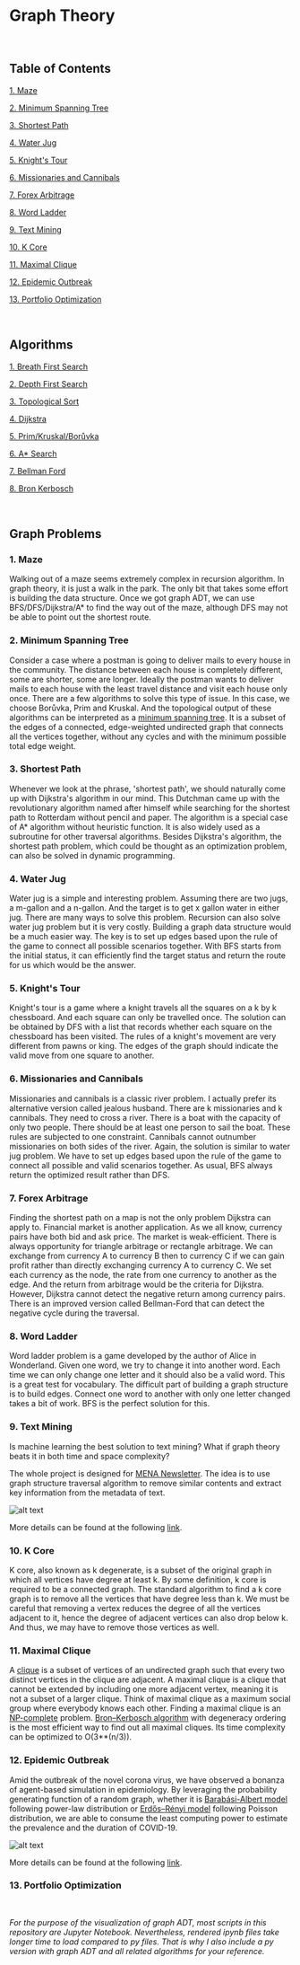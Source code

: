 # Graph Theory

&nbsp;

## Table of Contents

<a href=https://github.com/je-suis-tm/graph-theory#1-maze>1. Maze</a>

<a href=https://github.com/je-suis-tm/graph-theory#2-minimum-spanning-tree>2. Minimum Spanning Tree</a>

<a href=https://github.com/je-suis-tm/graph-theory#3-shortest-path>3. Shortest Path</a>

<a href=https://github.com/je-suis-tm/graph-theory#4-water-jug>4. Water Jug</a>

<a href=https://github.com/je-suis-tm/graph-theory#5-knights-tour>5. Knight's Tour</a>

<a href=https://github.com/je-suis-tm/graph-theory#6-missionaries-and-cannibals>6. Missionaries and Cannibals</a>

<a href=https://github.com/je-suis-tm/graph-theory#7-forex-arbitrage>7. Forex Arbitrage</a>

<a href=https://github.com/je-suis-tm/graph-theory#8-word-ladder>8. Word Ladder</a>

<a href=https://github.com/je-suis-tm/graph-theory#9-text-mining>9. Text Mining</a>

<a href=https://github.com/je-suis-tm/graph-theory#10-k-core>10. K Core</a>

<a href=https://github.com/je-suis-tm/graph-theory#11-maximal-clique>11. Maximal Clique</a>

<a href=https://github.com/je-suis-tm/graph-theory#12-epidemic-outbreak>12. Epidemic Outbreak</a>

<a href=https://github.com/je-suis-tm/graph-theory#13-portfolio-optimization>13. Portfolio Optimization</a>

&nbsp;

## Algorithms

<a href=https://github.com/je-suis-tm/graph-theory/blob/master/BFS%20DFS%20on%20DCG.ipynb>1. Breath First Search</a>

<a href=https://github.com/je-suis-tm/graph-theory/blob/master/BFS%20DFS%20on%20DCG.ipynb>2. Depth First Search</a>

<a href=https://github.com/je-suis-tm/graph-theory/blob/master/topological%20sort.ipynb>3. Topological Sort</a>

<a href=https://github.com/je-suis-tm/graph-theory/blob/master/dijkstra%20shortest%20path.ipynb>4. Dijkstra</a>

<a href=https://github.com/je-suis-tm/graph-theory/blob/master/minimum%20spanning%20tree.ipynb>5. Prim/Kruskal/Borůvka</a>

<a href=https://github.com/je-suis-tm/graph-theory/blob/master/a_star%20maze.ipynb>6. A* Search</a>

<a href=https://github.com/je-suis-tm/graph-theory/blob/master/bellman_ford%20forex%20arbitrage.ipynb>7. Bellman Ford</a>

<a href=https://github.com/je-suis-tm/graph-theory/blob/master/maximal%20clique.ipynb>8. Bron Kerbosch</a>

&nbsp;

## Graph Problems

### 1. Maze

Walking out of a maze seems extremely complex in recursion algorithm. In graph theory, it is just a walk in the park. The only bit that takes some effort is building the data structure. Once we got graph ADT, we can use BFS/DFS/Dijkstra/A* to find the way out of the maze, although DFS may not be able to point out the shortest route.

### 2. Minimum Spanning Tree

Consider a case where a postman is going to deliver mails to every house in the community. The distance between each house is completely different, some are shorter, some are longer. Ideally the postman wants to deliver mails to each house with the least travel distance and visit each house only once. There are a few algorithms to solve this type of issue. In this case, we choose Borůvka, Prim and Kruskal. And the topological output of these algorithms can be interpreted as a <a href=https://en.wikipedia.org/wiki/Minimum_spanning_tree>minimum spanning tree</a>. It is a subset of the edges of a connected, edge-weighted undirected graph that connects all the vertices together, without any cycles and with the minimum possible total edge weight.

### 3. Shortest Path

Whenever we look at the phrase, 'shortest path', we should naturally come up with Dijkstra's algorithm in our mind. This Dutchman came up with the revolutionary algorithm named after himself while searching for the shortest path to Rotterdam without pencil and paper. The algorithm is a special case of A* algorithm without heuristic function. It is also widely used as a subroutine for other traversal algorithms. Besides Dijkstra's algorithm, the shortest path problem, which could be thought as an optimization problem, can also be solved in dynamic programming.

### 4. Water Jug

Water jug is a simple and interesting problem. Assuming there are two jugs, a m-gallon and a n-gallon. And the target is to get x gallon water in either jug. There are many ways to solve this problem. Recursion can also solve water jug problem but it is very costly. Building a graph data structure would be a much easier way. The key is to set up edges based upon the rule of the game to connect all possible scenarios together. With BFS starts from the initial status, it can efficiently find the target status and return the route for us which would be the answer.

### 5. Knight's Tour

Knight's tour is a game where a knight travels all the squares on a k by k chessboard. And each square can only be travelled once. The solution can be obtained by DFS with a list that records whether each square on the chessboard has been visited. The rules of a knight's movement are very different from pawns or king. The edges of the graph should indicate the valid move from one square to another.
 
### 6. Missionaries and Cannibals

Missionaries and cannibals is a classic river problem. I actually prefer its alternative version called jealous husband. There are k missionaries and k cannibals. They need to cross a river. There is a boat with the capacity of only two people. There should be at least one person to sail the boat. These rules are subjected to one constraint. Cannibals cannot outnumber missionaries on both sides of the river. Again, the solution is similar to water jug problem. We have to set up edges based upon the rule of the game to connect all possible and valid scenarios together. As usual, BFS always return the optimized result rather than DFS.

### 7. Forex Arbitrage

Finding the shortest path on a map is not the only problem Dijkstra can apply to. Financial market is another application. As we all know, currency pairs have both bid and ask price. The market is weak-efficient. There is always opportunity for triangle arbitrage or rectangle arbitrage. We can exchange from currency A to currency B then to currency C if we can gain profit rather than directly exchanging currency A to currency C. We set each currency as the node, the rate from one currency to another as the edge. And the return from arbitrage would be the criteria for Dijkstra. However, Dijkstra cannot detect the negative return among currency pairs. There is an improved version called Bellman-Ford that can detect the negative cycle during the traversal.

### 8. Word Ladder

Word ladder problem is a game developed by the author of Alice in Wonderland. Given one word, we try to change it into another word. Each time we can only change one letter and it should also be a valid word. This is a great test for vocabulary. The difficult part of building a graph structure is to build edges. Connect one word to another with only one letter changed takes a bit of work. BFS is the perfect solution for this.

### 9. Text Mining

Is machine learning the best solution to text mining? What if graph theory beats it in both time and space complexity?

The whole project is designed for <a href=https://github.com/je-suis-tm/web-scraping/blob/master/MENA%20Newsletter.py>MENA Newsletter</a>. The idea is to use graph structure traversal algorithm to remove similar contents and extract key information from the metadata of text.

![alt text](https://github.com/je-suis-tm/graph-theory/blob/master/Text%20Mining%20project/preview/wordcloud.png)

More details can be found at the following <a href=https://github.com/je-suis-tm/graph-theory/blob/master/Text%20Mining%20project/README.md>link</a>.

### 10. K Core

K core, also known as k degenerate, is a subset of the original graph in which all vertices have degree at least k. By some definition, k core is required to be a connected graph. The standard algorithm to find a k core graph is to remove all the vertices that have degree less than k. We must be careful that removing a vertex reduces the degree of all the vertices adjacent to it, hence the degree of adjacent vertices can also drop below k. And thus, we may have to remove those vertices as well.

### 11. Maximal Clique

A <a href=https://en.wikipedia.org/wiki/Clique_(graph_theory)>clique</a> is a subset of vertices of an undirected graph such that every two distinct vertices in the clique are adjacent. A maximal clique is a clique that cannot be extended by including one more adjacent vertex, meaning it is not a subset of a larger clique. Think of maximal clique as a maximum social group where everybody knows each other. Finding a maximal clique is an <a href=https://en.wikipedia.org/wiki/NP-completeness>NP-complete</a> problem. <a href=https://en.wikipedia.org/wiki/Bron–Kerbosch_algorithm>Bron–Kerbosch algorithm</a> with degeneracy ordering is the most efficient way to find out all maximal cliques. Its time complexity can be optimized to O(3**(n/3)).

### 12. Epidemic Outbreak

Amid the outbreak of the novel corona virus, we have observed a bonanza of agent-based simulation in epidemiology. By leveraging the probability generating function of a random graph, whether it is <a href=https://en.wikipedia.org/wiki/Barab%C3%A1si%E2%80%93Albert_model>Barabási-Albert model</a> following power-law distribution or <a href=https://en.wikipedia.org/wiki/Erd%C5%91s%E2%80%93R%C3%A9nyi_model>Erdős–Rényi model</a> following Poisson distribution, we are able to consume the least computing power to estimate the prevalence and the duration of COVID-19.

![alt text](https://github.com/je-suis-tm/graph-theory/blob/master/Epidemic%20Outbreak%20project/preview/gillespie.gif)

More details can be found at the following <a href=https://github.com/je-suis-tm/graph-theory/blob/master/Epidemic%20Outbreak%20project/README.md>link</a>.

### 13. Portfolio Optimization

&nbsp;

*For the purpose of the visualization of graph ADT, most scripts in this repository are Jupyter Notebook. Nevertheless, rendered ipynb files take longer time to load compared to py files. That is why I also include a py version with graph ADT and all related algorithms for your reference.*


